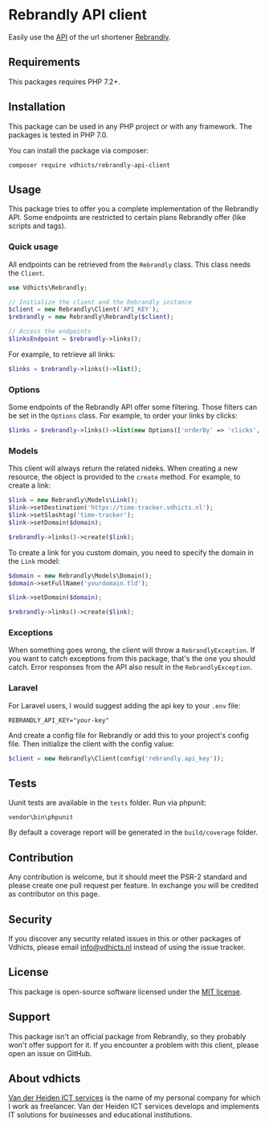 # Rebrandly API client

Easily use the [API](https://developers.rebrandly.com/) of the url shortener [Rebrandly](https://rebrandly.com/).

## Requirements

This packages requires PHP 7.2+.

## Installation

This package can be used in any PHP project or with any framework. The packages is tested in PHP 7.0.

You can install the package via composer:

```
composer require vdhicts/rebrandly-api-client
```

## Usage

This package tries to offer you a complete implementation of the Rebrandly API. Some endpoints are restricted to certain
plans Rebrandly offer (like scripts and tags).

### Quick usage

All endpoints can be retrieved from the `Rebrandly` class. This class needs the `Client`.

```php
use Vdhicts\Rebrandly;

// Initialize the client and the Rebrandly instance
$client = new Rebrandly\Client('API_KEY');
$rebrandly = new Rebrandly\Rebrandly($client);

// Access the endpoints
$linksEndpoint = $rebrandly->links();
```

For example, to retrieve all links:

```php
$links = $rebrandly->links()->list();
```

### Options

Some endpoints of the Rebrandly API offer some filtering. Those filters can be set in the `Options` class. For example, 
to order your links by clicks:

```php
$links = $rebrandly->links()->list(new Options(['orderBy' => 'clicks', 'orderDir' => 'asc']));
```

### Models

This client will always return the related nideks. When creating a new resource, the object is provided to the `create`
method. For example, to create a link:

```php
$link = new Rebrandly\Models\Link();
$link->setDestination('https://time-tracker.vdhicts.nl');
$link->setSlashtag('time-tracker');
$link->setDomain($domain);

$rebrandly->links()->create($link);
```

To create a link for you custom domain, you need to specify the domain in the `Link` model:

```php
$domain = new Rebrandly\Models\Domain();
$domain->setFullName('yourdomain.tld');

$link->setDomain($domain);

$rebrandly->links()->create($link);
```

### Exceptions

When something goes wrong, the client will throw a `RebrandlyException`. If you want to catch exceptions from this 
package, that's the one you should catch. Error responses from the API also result in the `RebrandlyException`.

### Laravel

For Laravel users, I would suggest adding the api key to your `.env` file:

`REBRANDLY_API_KEY="your-key"`

And create a config file for Rebrandly or add this to your project's config file. Then initialize the client with the
config value:

```php
$client = new Rebrandly\Client(config('rebrandly.api_key'));
```

## Tests

Uunit tests are available in the `tests` folder. Run via phpunit:

`vendor\bin\phpunit`

By default a coverage report will be generated in the `build/coverage` folder.

## Contribution

Any contribution is welcome, but it should meet the PSR-2 standard and please create one pull request per feature. In 
exchange you will be credited as contributor on this page.

## Security

If you discover any security related issues in this or other packages of Vdhicts, please email info@vdhicts.nl instead
of using the issue tracker.

## License

This package is open-source software licensed under the [MIT license](http://opensource.org/licenses/MIT).

## Support

This package isn't an official package from Rebrandly, so they probably won't offer support for it. If you encounter a 
problem with this client, please open an issue on GitHub.

## About vdhicts

[Van der Heiden ICT services](https://www.vdhicts.nl) is the name of my personal company for which I work as
freelancer. Van der Heiden ICT services develops and implements IT solutions for businesses and educational
institutions.
